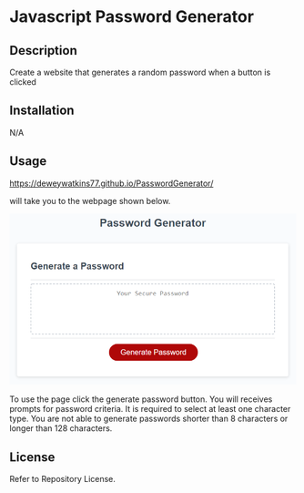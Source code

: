 # Javascript Password Generator

## Description
Create a website that generates a random password when a button is clicked


## Installation
N/A

## Usage

https://deweywatkins77.github.io/PasswordGenerator/

will take you to the webpage shown below.

![Dewey Watkins Password Generator](./Assets/images/readme-screenshot.png)

To use the page click the generate password button. You will receives prompts for password criteria. It is required to select at least one character type.
You are not able to generate passwords shorter than 8 characters or longer than 128 characters.

## License

Refer to Repository License.
